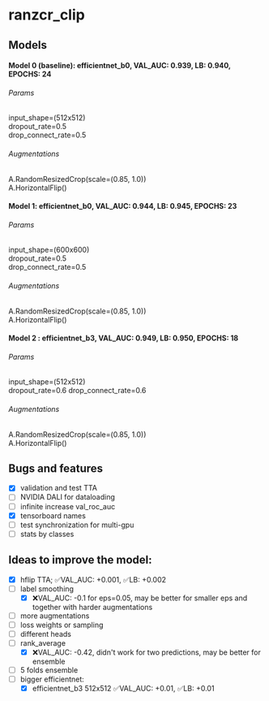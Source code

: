 # ranzcr_clip

## Models

#### Model 0 (baseline): efficientnet_b0, VAL_AUC: 0.939, LB: 0.940, EPOCHS: 24

###### Params
input_shape=(512x512)  
dropout_rate=0.5  
drop_connect_rate=0.5  

###### Augmentations
A.RandomResizedCrop(scale=(0.85, 1.0))  
A.HorizontalFlip()  

#### Model 1: efficientnet_b0, VAL_AUC: 0.944, LB: 0.945, EPOCHS: 23

###### Params
input_shape=(600x600)  
dropout_rate=0.5  
drop_connect_rate=0.5  

###### Augmentations
A.RandomResizedCrop(scale=(0.85, 1.0))  
A.HorizontalFlip()  

#### Model 2 : efficientnet_b3, VAL_AUC: 0.949, LB: 0.950, EPOCHS: 18

###### Params
input_shape=(512x512)  
dropout_rate=0.6 
drop_connect_rate=0.6

###### Augmentations
A.RandomResizedCrop(scale=(0.85, 1.0))  
A.HorizontalFlip()  

## Bugs and features
- [x] validation and test TTA
- [ ] NVIDIA DALI for dataloading
- [ ] infinite increase val_roc_auc
- [x] tensorboard names
- [ ] test synchronization for multi-gpu
- [ ] stats by classes

## Ideas to improve the model:
- [x] hflip TTA;  :white_check_mark:VAL_AUC: +0.001, :white_check_mark:LB: +0.002
- [ ] label smoothing
  - [x] :x:VAL_AUC: -0.1 for eps=0.05, may be better for smaller eps and together with harder augmentations
- [ ] more augmentations
- [ ] loss weights or sampling
- [ ] different heads
- [ ] rank_average
  - [x] :x:VAL_AUC: -0.42, didn't work for two predictions, may be better for ensemble
- [ ] 5 folds ensemble
- [ ] bigger efficientnet: 
  - [x] efficientnet_b3 512x512 :white_check_mark:VAL_AUC: +0.01, :white_check_mark:LB: +0.01
